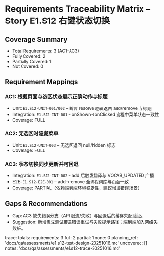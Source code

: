 # Requirements Traceability Matrix – Story E1.S12 右键状态切换

## Coverage Summary

- Total Requirements: 3 (AC1–AC3)
- Fully Covered: 2
- Partially Covered: 1
- Not Covered: 0

## Requirement Mappings

### AC1: 根据页面与选区状态展示正确动作与标题

- Unit: `E1.S12-UNIT-001/002` – 断言 resolve 逻辑返回 add/remove 与标题
- Integration: `E1.S12-INT-001` – onShown→onClicked 流程中菜单状态一致性
- Coverage: FULL

### AC2: 无选区时隐藏菜单

- Unit: `E1.S12-UNIT-003` – 无选区返回 null/hidden 标志
- Coverage: FULL

### AC3: 状态切换同步更新并可回退

- Integration: `E1.S12-INT-002` – add 后触发翻译与 VOCAB_UPDATED 广播
- E2E: `E1.S12-E2E-001` – add→remove 全流程词库与页面一致
- Coverage: PARTIAL（依赖端到端环境稳定性，建议增加错误场景）

## Gaps & Recommendations

- Gap: AC3 缺失错误分支（API 限流/失败）与回退后的缓存失配验证。
- Suggestion: 新增集成测试覆盖错误重试与失败提示路径；端到端加入网络失败桩。

trace:
  totals:
    requirements: 3
    full: 2
    partial: 1
    none: 0
  planning_ref: 'docs/qa/assessments/e1.s12-test-design-20251016.md'
  uncovered: []
  notes: 'docs/qa/assessments/e1.s12-trace-20251016.md'
